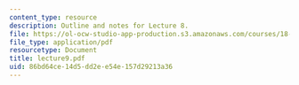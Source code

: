 ```yaml
---
content_type: resource
description: Outline and notes for Lecture 8.
file: https://ol-ocw-studio-app-production.s3.amazonaws.com/courses/18-965-geometry-of-manifolds-fall-2004/86bd64ce14d5dd2ee54e157d29213a36_lecture9.pdf
file_type: application/pdf
resourcetype: Document
title: lecture9.pdf
uid: 86bd64ce-14d5-dd2e-e54e-157d29213a36
---
```

